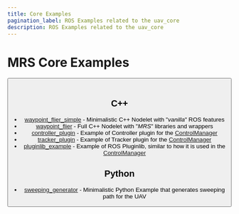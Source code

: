 ```yaml
---
title: Core Examples
pagination_label: ROS Examples related to the uav_core
description: ROS Examples related to the uav_core
---
```


# MRS Core Examples

<Button label="🔗 ctu-mrs/mrs_core_examples repository" link="https://github.com/ctu-mrs/mrs_core_examples" block /><br />

## C++

* [waypoint_flier_simple](./cpp/waypoint_flier_simple) - Minimalistic C++ Nodelet with "_vanilla_" ROS features
* [waypoint_flier](./cpp/waypoint_flier) - Full C++ Nodelet with "_MRS_" libraries and wrappers
* [controller_plugin](./cpp/controller_plugin) - Example of Controller plugin for the [ControlManager](https://github.com/ctu-mrs/mrs_uav_managers)
* [tracker_plugin](./cpp/tracker_plugin) - Example of Tracker plugin for the [ControlManager](https://github.com/ctu-mrs/mrs_uav_managers)
* [pluginlib_example](./cpp/pluginlib_example) - Example of ROS Pluginlib, similar to how it is used in the [ControlManager](https://github.com/ctu-mrs/mrs_uav_managers)

## Python

* [sweeping_generator](./python/sweeping_generator) - Minimalistic Python Example that generates sweeping path for the UAV
